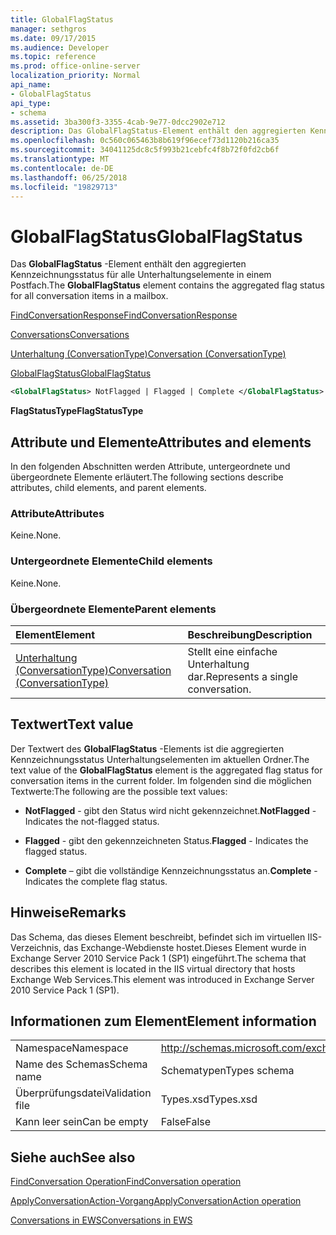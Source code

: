 ```yaml
---
title: GlobalFlagStatus
manager: sethgros
ms.date: 09/17/2015
ms.audience: Developer
ms.topic: reference
ms.prod: office-online-server
localization_priority: Normal
api_name:
- GlobalFlagStatus
api_type:
- schema
ms.assetid: 3ba300f3-3355-4cab-9e77-0dcc2902e712
description: Das GlobalFlagStatus-Element enthält den aggregierten Kennzeichnungsstatus für alle Unterhaltungselemente in einem Postfach.
ms.openlocfilehash: 0c560c065463b8b619f96ecef73d1120b216ca35
ms.sourcegitcommit: 34041125dc8c5f993b21cebfc4f8b72f0fd2cb6f
ms.translationtype: MT
ms.contentlocale: de-DE
ms.lasthandoff: 06/25/2018
ms.locfileid: "19829713"
---
```

# <a name="globalflagstatus"></a><span data-ttu-id="27211-103">GlobalFlagStatus</span><span class="sxs-lookup"><span data-stu-id="27211-103">GlobalFlagStatus</span></span>

<span data-ttu-id="27211-104">Das **GlobalFlagStatus** -Element enthält den aggregierten Kennzeichnungsstatus für alle Unterhaltungselemente in einem Postfach.</span><span class="sxs-lookup"><span data-stu-id="27211-104">The **GlobalFlagStatus** element contains the aggregated flag status for all conversation items in a mailbox.</span></span> 
  
[<span data-ttu-id="27211-105">FindConversationResponse</span><span class="sxs-lookup"><span data-stu-id="27211-105">FindConversationResponse</span></span>](findconversationresponse.md)
  
[<span data-ttu-id="27211-106">Conversations</span><span class="sxs-lookup"><span data-stu-id="27211-106">Conversations</span></span>](conversations-ex15websvcsotherref.md)
  
[<span data-ttu-id="27211-107">Unterhaltung (ConversationType)</span><span class="sxs-lookup"><span data-stu-id="27211-107">Conversation (ConversationType)</span></span>](conversation-conversationtype.md)
  
[<span data-ttu-id="27211-108">GlobalFlagStatus</span><span class="sxs-lookup"><span data-stu-id="27211-108">GlobalFlagStatus</span></span>](globalflagstatus.md)
  
```XML
<GlobalFlagStatus> NotFlagged | Flagged | Complete </GlobalFlagStatus>
```

 <span data-ttu-id="27211-109">**FlagStatusType**</span><span class="sxs-lookup"><span data-stu-id="27211-109">**FlagStatusType**</span></span>
## <a name="attributes-and-elements"></a><span data-ttu-id="27211-110">Attribute und Elemente</span><span class="sxs-lookup"><span data-stu-id="27211-110">Attributes and elements</span></span>

<span data-ttu-id="27211-111">In den folgenden Abschnitten werden Attribute, untergeordnete und übergeordnete Elemente erläutert.</span><span class="sxs-lookup"><span data-stu-id="27211-111">The following sections describe attributes, child elements, and parent elements.</span></span>
  
### <a name="attributes"></a><span data-ttu-id="27211-112">Attribute</span><span class="sxs-lookup"><span data-stu-id="27211-112">Attributes</span></span>

<span data-ttu-id="27211-113">Keine.</span><span class="sxs-lookup"><span data-stu-id="27211-113">None.</span></span>
  
### <a name="child-elements"></a><span data-ttu-id="27211-114">Untergeordnete Elemente</span><span class="sxs-lookup"><span data-stu-id="27211-114">Child elements</span></span>

<span data-ttu-id="27211-115">Keine.</span><span class="sxs-lookup"><span data-stu-id="27211-115">None.</span></span>
  
### <a name="parent-elements"></a><span data-ttu-id="27211-116">Übergeordnete Elemente</span><span class="sxs-lookup"><span data-stu-id="27211-116">Parent elements</span></span>

|<span data-ttu-id="27211-117">**Element**</span><span class="sxs-lookup"><span data-stu-id="27211-117">**Element**</span></span>|<span data-ttu-id="27211-118">**Beschreibung**</span><span class="sxs-lookup"><span data-stu-id="27211-118">**Description**</span></span>|
|:-----|:-----|
|[<span data-ttu-id="27211-119">Unterhaltung (ConversationType)</span><span class="sxs-lookup"><span data-stu-id="27211-119">Conversation (ConversationType)</span></span>](conversation-conversationtype.md) <br/> |<span data-ttu-id="27211-120">Stellt eine einfache Unterhaltung dar.</span><span class="sxs-lookup"><span data-stu-id="27211-120">Represents a single conversation.</span></span>  <br/> |
   
## <a name="text-value"></a><span data-ttu-id="27211-121">Textwert</span><span class="sxs-lookup"><span data-stu-id="27211-121">Text value</span></span>

<span data-ttu-id="27211-122">Der Textwert des **GlobalFlagStatus** -Elements ist die aggregierten Kennzeichnungsstatus Unterhaltungselementen im aktuellen Ordner.</span><span class="sxs-lookup"><span data-stu-id="27211-122">The text value of the **GlobalFlagStatus** element is the aggregated flag status for conversation items in the current folder.</span></span> <span data-ttu-id="27211-123">Im folgenden sind die möglichen Textwerte:</span><span class="sxs-lookup"><span data-stu-id="27211-123">The following are the possible text values:</span></span> 
  
- <span data-ttu-id="27211-124">**NotFlagged** - gibt den Status wird nicht gekennzeichnet.</span><span class="sxs-lookup"><span data-stu-id="27211-124">**NotFlagged** - Indicates the not-flagged status.</span></span> 
    
- <span data-ttu-id="27211-125">**Flagged** - gibt den gekennzeichneten Status.</span><span class="sxs-lookup"><span data-stu-id="27211-125">**Flagged** - Indicates the flagged status.</span></span> 
    
- <span data-ttu-id="27211-126">**Complete** – gibt die vollständige Kennzeichnungsstatus an.</span><span class="sxs-lookup"><span data-stu-id="27211-126">**Complete** - Indicates the complete flag status.</span></span> 
    
## <a name="remarks"></a><span data-ttu-id="27211-127">Hinweise</span><span class="sxs-lookup"><span data-stu-id="27211-127">Remarks</span></span>

<span data-ttu-id="27211-128">Das Schema, das dieses Element beschreibt, befindet sich im virtuellen IIS-Verzeichnis, das Exchange-Webdienste hostet.Dieses Element wurde in Exchange Server 2010 Service Pack 1 (SP1) eingeführt.</span><span class="sxs-lookup"><span data-stu-id="27211-128">The schema that describes this element is located in the IIS virtual directory that hosts Exchange Web Services.This element was introduced in Exchange Server 2010 Service Pack 1 (SP1).</span></span>
  
## <a name="element-information"></a><span data-ttu-id="27211-129">Informationen zum Element</span><span class="sxs-lookup"><span data-stu-id="27211-129">Element information</span></span>

|||
|:-----|:-----|
|<span data-ttu-id="27211-130">Namespace</span><span class="sxs-lookup"><span data-stu-id="27211-130">Namespace</span></span>  <br/> |http://schemas.microsoft.com/exchange/services/2006/types  <br/> |
|<span data-ttu-id="27211-131">Name des Schemas</span><span class="sxs-lookup"><span data-stu-id="27211-131">Schema name</span></span>  <br/> |<span data-ttu-id="27211-132">Schematypen</span><span class="sxs-lookup"><span data-stu-id="27211-132">Types schema</span></span>  <br/> |
|<span data-ttu-id="27211-133">Überprüfungsdatei</span><span class="sxs-lookup"><span data-stu-id="27211-133">Validation file</span></span>  <br/> |<span data-ttu-id="27211-134">Types.xsd</span><span class="sxs-lookup"><span data-stu-id="27211-134">Types.xsd</span></span>  <br/> |
|<span data-ttu-id="27211-135">Kann leer sein</span><span class="sxs-lookup"><span data-stu-id="27211-135">Can be empty</span></span>  <br/> |<span data-ttu-id="27211-136">False</span><span class="sxs-lookup"><span data-stu-id="27211-136">False</span></span>  <br/> |
   
## <a name="see-also"></a><span data-ttu-id="27211-137">Siehe auch</span><span class="sxs-lookup"><span data-stu-id="27211-137">See also</span></span>



[<span data-ttu-id="27211-138">FindConversation Operation</span><span class="sxs-lookup"><span data-stu-id="27211-138">FindConversation operation</span></span>](findconversation-operation.md)
  
[<span data-ttu-id="27211-139">ApplyConversationAction-Vorgang</span><span class="sxs-lookup"><span data-stu-id="27211-139">ApplyConversationAction operation</span></span>](applyconversationaction-operation.md)


[<span data-ttu-id="27211-140">Conversations in EWS</span><span class="sxs-lookup"><span data-stu-id="27211-140">Conversations in EWS</span></span>](http://msdn.microsoft.com/library/91e64629-db6c-4c94-9dcb-d386232e8467%28Office.15%29.aspx)

